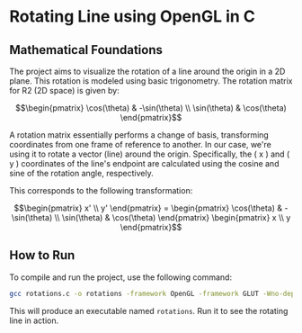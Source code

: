 # Rotating Line using OpenGL in C

## Mathematical Foundations

The project aims to visualize the rotation of a line around the origin in a 2D plane. This rotation is modeled using basic trigonometry. The rotation matrix for R2 (2D space) is given by:

```math
\begin{pmatrix}
\cos(\theta) & -\sin(\theta) \\
\sin(\theta) & \cos(\theta)
\end{pmatrix}
```

A rotation matrix essentially performs a change of basis, transforming coordinates from one frame of reference to another. In our case, we're using it to rotate a vector (line) around the origin. Specifically, the \( x \) and \( y \) coordinates of the line's endpoint are calculated using the cosine and sine of the rotation angle, respectively. 

This corresponds to the following transformation:


```math
\begin{pmatrix}
x' \\
y'
\end{pmatrix}
=
\begin{pmatrix}
\cos(\theta) & -\sin(\theta) \\
\sin(\theta) & \cos(\theta)
\end{pmatrix}
\begin{pmatrix}
x \\
y
\end{pmatrix}
```

## How to Run

To compile and run the project, use the following command:

```bash
gcc rotations.c -o rotations -framework OpenGL -framework GLUT -Wno-deprecated-declarations -lm
```

This will produce an executable named `rotations`. Run it to see the rotating line in action.
